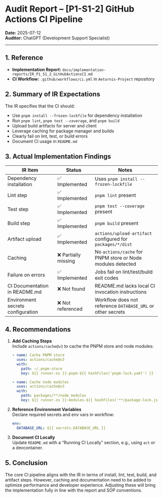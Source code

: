 # Audit Report – [P1-S1-2] GitHub Actions CI Pipeline

**Date:** 2025-07-12\
**Auditor:** ChatGPT (Development Support Specialist)

---

## 1. Reference

- **Implementation Report:**
  `docs/implementation-reports/IR_P1_S1_2_GitHubActionsCI.md`
- **CI Workflow:** `.github/workflows/ci.yml` in `Aeturnis-Project` repository

## 2. Summary of IR Expectations

The IR specifies that the CI should:

- Use `pnpm install --frozen-lockfile` for dependency installation
- Run `pnpm lint`, `pnpm test --coverage`, and `pnpm build`
- Upload build artifacts for server and client
- Leverage caching for package manager and builds
- Clearly fail on lint, test, or build errors
- Document CI usage in `README.md`

## 3. Actual Implementation Findings

| IR Item                           | Status               | Notes                                                       |
| --------------------------------- | -------------------- | ----------------------------------------------------------- |
| Dependency installation           | ✅ Implemented       | Uses `pnpm install --frozen-lockfile`                       |
| Lint step                         | ✅ Implemented       | `pnpm lint` present                                         |
| Test step                         | ✅ Implemented       | `pnpm test --coverage` present                              |
| Build step                        | ✅ Implemented       | `pnpm build` present                                        |
| Artifact upload                   | ✅ Implemented       | `actions/upload-artifact` configured for `packages/*/dist`  |
| Caching                           | ❌ Partially missing | No `actions/cache` for PNPM store or Node modules detected  |
| Failure on errors                 | ✅ Implemented       | Jobs fail on lint/test/build exit codes                     |
| CI Documentation in README.md     | ❌ Not found         | README.md lacks local CI invocation instructions            |
| Environment secrets configuration | ❌ Not referenced    | Workflow does not reference `DATABASE_URL` or other secrets |

## 4. Recommendations

1. **Add Caching Steps**\
   Include `actions/cache@v3` to cache the PNPM store and node modules:

   ```yaml
   - name: Cache PNPM store
     uses: actions/cache@v3
     with:
       path: ~/.pnpm-store
       key: ${{ runner.os }}-pnpm-${{ hashFiles('pnpm-lock.yaml') }}

   - name: Cache node modules
     uses: actions/cache@v3
     with:
       path: packages/**/node_modules
       key: ${{ runner.os }}-modules-${{ hashFiles('**/package-lock.json') }}
   ```

2. **Reference Environment Variables**\
   Declare required secrets and env vars in workflow:
   ```yaml
   env:
     DATABASE_URL: ${{ secrets.DATABASE_URL }}
   ```
3. **Document CI Locally**\
   Update `README.md` with a “Running CI Locally” section, e.g., using `act` or
   a devcontainer.

## 5. Conclusion

The core CI pipeline aligns with the IR in terms of install, lint, test, build,
and artifact steps. However, caching and documentation need to be added to
optimize performance and developer experience. Adjusting these will bring the
implementation fully in line with the report and SOP conventions.
